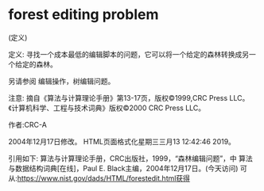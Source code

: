 # forest editing problem


(定义)



定义:
寻找一个成本最低的编辑脚本的问题，它可以将一个给定的森林转换成另一个给定的森林。



另请参阅
编辑操作，树编辑问题。



注意:
摘自《算法与计算理论手册》第13-17页，版权©1999,CRC Press LLC。《计算机科学、工程与技术词典》版权©2000 CRC Press LLC。


作者:CRC-A







2004年12月17日修改。
HTML页面格式化星期三三月13 12:42:46 2019。



引用如下:
算法与计算理论手册，CRC出版社，1999，“森林编辑问题”，中
算法与数据结构词典[在线]，Paul E. Black主编，2004年12月17日。(今天访问)
可从:https://www.nist.gov/dads/HTML/forestedit.html获得